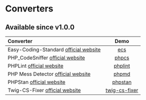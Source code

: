 <!-- markdownlint-disable MD013 -->
# Converters

## Available since v1.0.0

| Converter                                      |                  Demo                   |
|:-----------------------------------------------|:---------------------------------------:|
| Easy-Coding-Standard [official website][ecs]   |          [ecs](ecs/README.md)           |
| PHP_CodeSniffer [official website][phpcs]      |        [phpcs](phpcs/README.md)         |
| PHPLint [official website][phplint]            |      [phplint](phplint/README.md)       |
| PHP Mess Detector [official website][phpmd]    |        [phpmd](phpmd/README.md)         |
| PHPStan [official website][phpstan]            |      [phpstan](phpstan/README.md)       |
| Twig-CS-Fixer [official website][twigcs-fixer] | [twig-cs-fixer](twigcs-fixer/README.md) |

[ecs]: https://github.com/easy-coding-standard/easy-coding-standard
[phpcs]: https://github.com/PHPCSStandards/PHP_CodeSniffer
[phplint]: https://github.com/overtrue/phplint
[phpmd]: https://github.com/phpmd/phpmd
[phpstan]: https://github.com/phpstan/phpstan
[twigcs-fixer]: https://github.com/VincentLanglet/Twig-CS-Fixer
